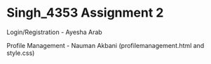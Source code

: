 # Singh_4353 Assignment 2

Login/Registration - Ayesha Arab

Profile Management - Nauman Akbani (profilemanagement.html and style.css)
